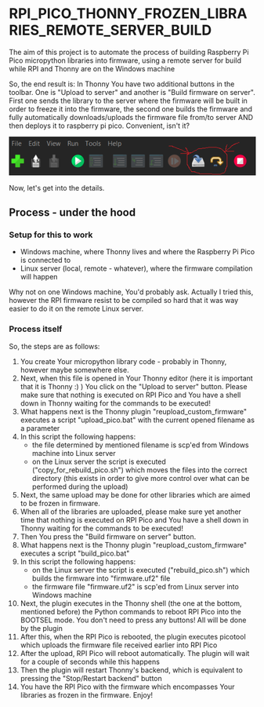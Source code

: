 # RPI_PICO_THONNY_FROZEN_LIBRARIES_REMOTE_SERVER_BUILD
The aim of this project is to automate the process of building Raspberry Pi Pico micropython libraries into firmware, using a remote server for build while RPI and Thonny are on the Windows machine

So, the end result is:
In Thonny You have two additional buttons in the toolbar. One is "Upload to server" and another is "Build firmware on server". First one sends the library to the server where the firmware will be built in order to freeze it into the firmware, the second one builds the firmware and fully automatically downloads/uploads the firmware file from/to server AND then deploys it to raspberry pi pico. Convenient, isn't it?

![Screenshot of Thonny buttons.](README_FILES/thonny_buttons.png)

Now, let's get into the details.

## Process - under the hood

### Setup for this to work

* Windows machine, where Thonny lives and where the Raspberry Pi Pico is connected to
* Linux server (local, remote - whatever), where the firmware compilation will happen

Why not on one Windows machine, You'd probably ask. Actually I tried this, however the RPI firmware resist to be compiled so hard that it was way easier to do it on the remote Linux server.

### Process itself

So, the steps are as follows:

1. You create Your micropython library code - probably in Thonny, however maybe somewhere else.
2. Next, when this file is opened in Your Thonny editor (here it is important that it is Thonny :) ) You click on the "Upload to server" button. Please make sure that nothing is executed on RPI Pico and You have a shell down in Thonny waiting for the commands to be executed!
3. What happens next is the Thonny plugin "reupload_custom_firmware" executes a script "upload_pico.bat" with the current opened filename as a parameter
4. In this script the following happens:
   - the file determined by mentioned filename is scp'ed from Windows machine into Linux server
   - on the Linux server the script is executed ("copy_for_rebuild_pico.sh") which moves the files into the correct directory (this exists in order to give more control over what can be performed during the upload)
6. Next, the same upload may be done for other libraries which are aimed to be frozen in firmware.
7. When all of the libraries are uploaded, please make sure yet another time that nothing is executed on RPI Pico and You have a shell down in Thonny waiting for the commands to be executed!
8. Then You press the "Build firmware on server" button.
9. What happens next is the Thonny plugin "reupload_custom_firmware" executes a script "build_pico.bat"
10. In this script the following happens:
    - on the Linux server the script is executed ("rebuild_pico.sh") which builds the firmware into "firmware.uf2" file
    - the firmware file "firmware.uf2" is scp'ed from Linux server into Windows machine
12. Next, the plugin executes in the Thonny shell (the one at the bottom, mentioned before) the Python commands to reboot RPI Pico into the BOOTSEL mode. You don't need to press any buttons! All will be done by the plugin
13. After this, when the RPI Pico is rebooted, the plugin executes picotool which uploads the firmware file received earlier into RPI Pico
14. After the upload, RPI Pico will reboot automatically. The plugin will wait for a couple of seconds while this happens
15. Then the plugin will restart Thonny's backend, which is equivalent to pressing the "Stop/Restart backend" button
16. You have the RPI Pico with the firmware which encompasses Your libraries as frozen in the firmware. Enjoy!
